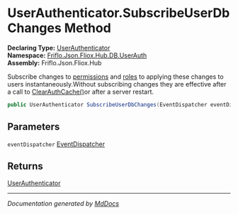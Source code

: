 ﻿<!--  
  <auto-generated>   
    The contents of this file were generated by a tool.  
    Changes to this file may be list if the file is regenerated  
  </auto-generated>   
-->

# UserAuthenticator.SubscribeUserDbChanges Method

**Declaring Type:** [UserAuthenticator](../index.md)  
**Namespace:** [Friflo.Json.Fliox.Hub.DB.UserAuth](../../index.md)  
**Assembly:** Friflo.Json.Fliox.Hub

Subscribe changes to [permissions](../../UserStore/fields/permissions.md) and [roles](../../UserStore/fields/roles.md) to  applying these changes to users instantaneously.Without subscribing  changes they are effective after a call to [ClearAuthCache()](../../UserStore/methods/ClearAuthCache.md)or after a server restart.

```csharp
public UserAuthenticator SubscribeUserDbChanges(EventDispatcher eventDispatcher);
```

## Parameters

`eventDispatcher`  [EventDispatcher](../../../../Host/Event/EventDispatcher/index.md)

## Returns

[UserAuthenticator](../index.md)

___

*Documentation generated by [MdDocs](https://github.com/ap0llo/mddocs)*
